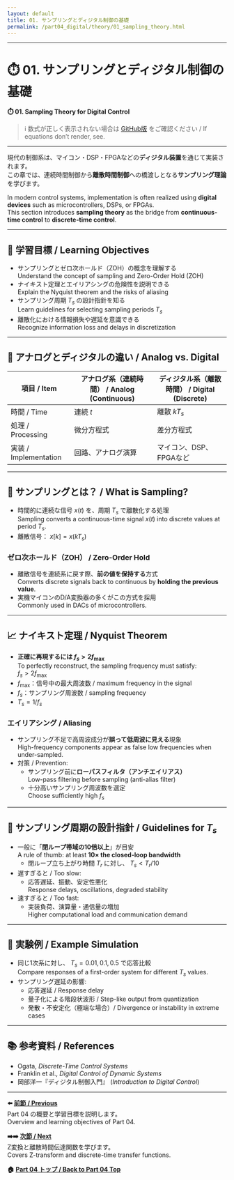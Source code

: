 ```yaml
---
layout: default
title: 01. サンプリングとディジタル制御の基礎
permalink: /part04_digital/theory/01_sampling_theory.html
---
```


---

# ⏱️ 01. サンプリングとディジタル制御の基礎  
**⏱️ 01. Sampling Theory for Digital Control**

> ℹ️ 数式が正しく表示されない場合は [GitHub版](https://github.com/Samizo-AITL/EduController/blob/main/part04_digital/theory/01_sampling_theory.md) をご確認ください / If equations don’t render, see.

---

現代の制御系は、マイコン・DSP・FPGAなどの**ディジタル装置**を通じて実装されます。  
この章では、連続時間制御から**離散時間制御**への橋渡しとなる**サンプリング理論**を学びます。

In modern control systems, implementation is often realized using **digital devices** such as microcontrollers, DSPs, or FPGAs.  
This section introduces **sampling theory** as the bridge from **continuous-time control** to **discrete-time control**.

---

## 🎯 学習目標 / Learning Objectives

- サンプリングとゼロ次ホールド（ZOH）の概念を理解する  
  Understand the concept of sampling and Zero-Order Hold (ZOH)  
- ナイキスト定理とエイリアシングの危険性を説明できる  
  Explain the Nyquist theorem and the risks of aliasing  
- サンプリング周期 $T_s$ の設計指針を知る  
  Learn guidelines for selecting sampling periods $T_s$  
- 離散化における情報損失や遅延を意識できる  
  Recognize information loss and delays in discretization

---

## 📏 アナログとディジタルの違い / Analog vs. Digital

| **項目 / Item** | **アナログ系（連続時間） / Analog (Continuous)** | **ディジタル系（離散時間） / Digital (Discrete)** |
|------|-----------------------------------|-------------------------------------|
| 時間 / Time | 連続 $t$ | 離散 $kT_s$ |
| 処理 / Processing | 微分方程式 | 差分方程式 |
| 実装 / Implementation | 回路、アナログ演算 | マイコン、DSP、FPGAなど |

---

## 📐 サンプリングとは？ / What is Sampling?

- 時間的に連続な信号 $x(t)$ を、周期 $T_s$ で離散化する処理  
  Sampling converts a continuous-time signal $x(t)$ into discrete values at period $T_s$.  
- 離散信号： $x[k] = x(kT_s)$

### ゼロ次ホールド（ZOH） / Zero-Order Hold

- 離散信号を連続系に戻す際、**前の値を保持する**方式  
  Converts discrete signals back to continuous by **holding the previous value**.  
- 実機マイコンのD/A変換器の多くがこの方式を採用  
  Commonly used in DACs of microcontrollers.

---

## 📈 ナイキスト定理 / Nyquist Theorem

- **正確に再現するには $f_s > 2f_{\text{max}}$**  
  To perfectly reconstruct, the sampling frequency must satisfy:  
  $f_s > 2f_{\text{max}}$  
- $f_{\text{max}}$：信号中の最大周波数 / maximum frequency in the signal  
- $f_s$：サンプリング周波数 / sampling frequency  
- $T_s = 1/f_s$

### エイリアシング / Aliasing

- サンプリング不足で高周波成分が**誤って低周波に見える**現象  
  High-frequency components appear as false low frequencies when under-sampled.  
- 対策 / Prevention:
  - サンプリング前に**ローパスフィルタ（アンチエイリアス）**  
    Low-pass filtering before sampling (anti-alias filter)  
  - 十分高いサンプリング周波数を選定  
    Choose sufficiently high $f_s$

---

## 🧠 サンプリング周期の設計指針 / Guidelines for $T_s$

- 一般に「**閉ループ帯域の10倍以上**」が目安  
  A rule of thumb: at least **10× the closed-loop bandwidth**  
  - 閉ループ立ち上がり時間 $T_r$ に対し、 $T_s < T_r / 10$
- 遅すぎると / Too slow:
  - 応答遅延、振動、安定性悪化  
    Response delays, oscillations, degraded stability  
- 速すぎると / Too fast:
  - 実装負荷、演算量・通信量の増加  
    Higher computational load and communication demand

---

## 🧪 実験例 / Example Simulation

- 同じ1次系に対し、 $T_s = 0.01, 0.1, 0.5$ で応答比較  
  Compare responses of a first-order system for different $T_s$ values.  
- サンプリング遅延の影響:
  - 応答遅延 / Response delay  
  - 量子化による階段状波形 / Step-like output from quantization  
  - 発散・不安定化（極端な場合）/ Divergence or instability in extreme cases

---

## 📚 参考資料 / References

- Ogata, *Discrete-Time Control Systems*  
- Franklin et al., *Digital Control of Dynamic Systems*  
- 岡部洋一『ディジタル制御入門』 (*Introduction to Digital Control*)

---

**⬅️ [前節 / Previous](https://samizo-aitl.github.io/EduController/part04_digital/)**  
Part 04 の概要と学習目標を説明します。  
Overview and learning objectives of Part 04.

**➡️➡️ [次節 / Next](https://samizo-aitl.github.io/EduController/part04_digital/theory/02_z_transform.html)**  
Z変換と離散時間伝達関数を学びます。  
Covers Z-transform and discrete-time transfer functions.

**🏠 [Part 04 トップ / Back to Part 04 Top](https://samizo-aitl.github.io/EduController/part04_digital/)**
